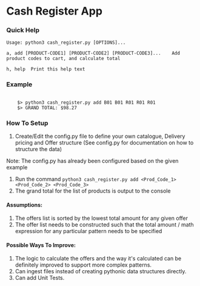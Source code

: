 # Cash Register App

### Quick Help

```
Usage: python3 cash_register.py [OPTIONS]...

a, add [PRODUCT-CODE1] [PRODUCT-CODE2] [PRODUCT-CODE3]...	 Add product codes to cart, and calculate total

h, help	 Print this help text
```

### Example

```

	$> python3 cash_register.py add B01 B01 R01 R01 R01
	$> GRAND TOTAL: $98.27
```

### How To Setup

1. Create/Edit the config.py file to define your own catalogue, Delivery pricing and Offer structure (See config.py for documentation on how to structure the data)

Note: The config.py has already been configured based on the given example

1. Run the command ```python3 cash_register.py add <Prod_Code_1> <Prod_Code_2> <Prod_Code_3>```
1. The grand total for the list of products is output to the console

#### Assumptions:
1. The offers list is sorted by the lowest total amount for any given offer
1. The offer list needs to be constructed such that the total amount / math expression for any particular pattern needs to be specified

#### Possible Ways To Improve:
1. The logic to calculate the offers and the way it's calculated can be definitely improved to support more complex patterns.
1. Can ingest files instead of creating pythonic data structures directly.
1. Can add Unit Tests.


